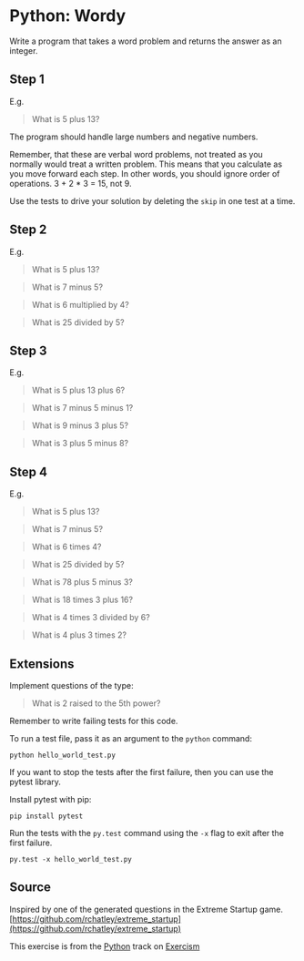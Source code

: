 # Python: Wordy

Write a program that takes a word problem and returns the answer as an integer.

## Step 1

E.g.

> What is 5 plus 13?

The program should handle large numbers and negative numbers.

Remember, that these are verbal word problems, not treated as you
normally would treat a written problem.  This means that you calculate
as you move forward each step.  In other words, you should ignore order
of operations.  3 + 2 * 3 = 15, not 9.

Use the tests to drive your solution by deleting the `skip` in one test
at a time.

## Step 2

E.g.

> What is 5 plus 13?

> What is 7 minus 5?

> What is 6 multiplied by 4?

> What is 25 divided by 5?

## Step 3

E.g.

> What is 5 plus 13 plus 6?

> What is 7 minus 5 minus 1?

> What is 9 minus 3 plus 5?

> What is 3 plus 5 minus 8?

## Step 4

E.g.

> What is 5 plus 13?

> What is 7 minus 5?

> What is 6 times 4?

> What is 25 divided by 5?

> What is 78 plus 5 minus 3?

> What is 18 times 3 plus 16?

> What is 4 times 3 divided by 6?

> What is 4 plus 3 times 2?

## Extensions

Implement questions of the type:

> What is 2 raised to the 5th power?

Remember to write failing tests for this code.

To run a test file, pass it as an argument to the `python` command:

    python hello_world_test.py

If you want to stop the tests after the first failure, then you can use the pytest library.

Install pytest with pip:

    pip install pytest

Run the tests with the `py.test` command using the `-x` flag to exit after the first failure.

    py.test -x hello_world_test.py

## Source

Inspired by one of the generated questions in the Extreme Startup game. [https://github.com/rchatley/extreme_startup](https://github.com/rchatley/extreme_startup)

This exercise is from the [Python][python] track on [Exercism][exercism]

[exercism]: http://exercism.io
[python]: http://exercism.io/languages/python



